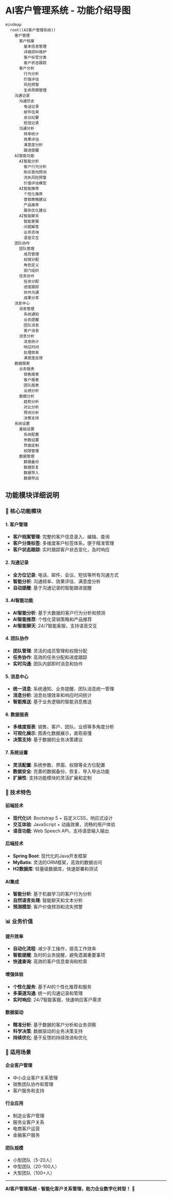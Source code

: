 # AI客户管理系统 - 功能介绍导图

```mermaid
mindmap
  root((AI客户管理系统))
    客户管理
      客户档案
        基本信息管理
        详细资料维护
        客户标签分类
        客户状态跟踪
      客户分析
        行为分析
        价值评估
        风险预警
        生命周期管理
    沟通记录
      沟通历史
        电话记录
        邮件往来
        会议纪要
        短信记录
      沟通分析
        频率统计
        效果评估
        满意度分析
        跟进提醒
    AI智能功能
      AI智能分析
        客户行为分析
        购买意向预测
        流失风险预警
        价值评估模型
      AI智能推荐
        个性化推荐
        营销策略建议
        产品推荐
        服务优化建议
      AI智能聊天
        智能客服
        问题解答
        业务咨询
        语音交互
    团队协作
      团队管理
        成员管理
        权限分配
        角色定义
        部门组织
      任务协作
        任务分配
        进度跟踪
        协作沟通
        成果分享
    消息中心
      消息管理
        系统通知
        业务提醒
        团队消息
        客户消息
      消息分析
        消息统计
        响应时间
        处理效率
        满意度反馈
    数据报表
      业务报表
        销售报表
        客户报表
        团队报表
        业绩分析
      数据分析
        趋势分析
        对比分析
        预测分析
        决策支持
    系统设置
      基础设置
        系统配置
        参数设置
        界面定制
        权限管理
      数据管理
        数据备份
        数据恢复
        数据导入
        数据导出
```

## 功能模块详细说明

### 🎯 核心功能模块

#### 1. **客户管理**
- **客户档案管理**: 完整的客户信息录入、编辑、查询
- **客户分类标签**: 多维度客户标签体系，便于精准管理
- **客户状态跟踪**: 实时跟踪客户状态变化，及时响应

#### 2. **沟通记录**
- **全方位记录**: 电话、邮件、会议、短信等所有沟通方式
- **智能分析**: 沟通频率、效果评估、满意度分析
- **自动提醒**: 基于沟通记录的智能跟进提醒

#### 3. **AI智能功能**
- **AI智能分析**: 基于大数据的客户行为分析和预测
- **AI智能推荐**: 个性化营销策略和产品推荐
- **AI智能聊天**: 24/7智能客服，支持语音交互

#### 4. **团队协作**
- **团队管理**: 灵活的成员管理和权限分配
- **任务协作**: 高效的任务分配和进度跟踪
- **实时沟通**: 团队内部即时消息和协作

#### 5. **消息中心**
- **统一消息**: 系统通知、业务提醒、团队消息统一管理
- **消息分析**: 消息处理效率和响应时间统计
- **智能推送**: 基于业务逻辑的智能消息推送

#### 6. **数据报表**
- **多维度报表**: 销售、客户、团队、业绩等多角度分析
- **可视化展示**: 图表化数据展示，直观易懂
- **决策支持**: 基于数据的业务决策建议

#### 7. **系统设置**
- **灵活配置**: 系统参数、界面、权限等全方位配置
- **数据安全**: 完善的数据备份、恢复、导入导出功能
- **扩展性**: 支持功能模块的灵活扩展和定制

### 🚀 技术特色

#### **前端技术**
- **现代化UI**: Bootstrap 5 + 自定义CSS，响应式设计
- **交互体验**: JavaScript + 动画效果，流畅的用户体验
- **语音功能**: Web Speech API，支持语音输入输出

#### **后端技术**
- **Spring Boot**: 现代化的Java开发框架
- **MyBatis**: 灵活的ORM框架，高效的数据访问
- **H2数据库**: 轻量级数据库，快速部署和测试

#### **AI集成**
- **智能分析**: 基于机器学习的客户行为分析
- **自然语言处理**: 智能聊天和文本分析
- **预测模型**: 客户价值预测和流失预警

### 📊 业务价值

#### **提升效率**
- **自动化流程**: 减少手工操作，提高工作效率
- **智能提醒**: 及时的业务提醒，避免遗漏重要事项
- **快速查询**: 高效的客户信息查询和检索

#### **增强体验**
- **个性化服务**: 基于AI的个性化推荐和服务
- **多渠道沟通**: 统一的沟通记录和管理
- **实时响应**: 24/7智能客服，快速响应客户需求

#### **数据驱动**
- **精准分析**: 基于数据的客户分析和业务洞察
- **科学决策**: 数据驱动的业务决策支持
- **持续优化**: 基于反馈的持续改进和优化

### 🎯 适用场景

#### **企业客户管理**
- 中小企业客户关系管理
- 销售团队协作和管理
- 客户服务和支持

#### **行业应用**
- 制造业客户管理
- 服务业客户关系
- 电商客户运营
- 金融客户服务

#### **团队规模**
- 小型团队（5-20人）
- 中型团队（20-100人）
- 大型团队（100+人）

---

**AI客户管理系统 - 智能化客户关系管理，助力企业数字化转型！** 🚀
